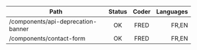 | Path                                        | Status | Coder | Languages          |
| ------------------------------------------- | :----: | :---: | -----------------: |
| /components/api-deprecation-banner          | OK     | FRED  | FR,EN              |
| /components/contact-form                    | OK     | FRED  | FR,EN              |